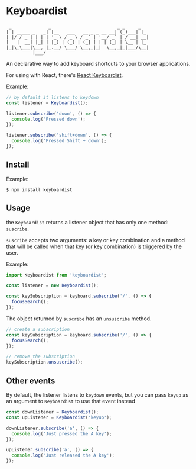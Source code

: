 # Keyboardist

```
 _              _                         _ _     _
| | _____ _   _| |__   ___   __ _ _ __ __| (_)___| |_
| |/ / _ | | | | '_ \ / _ \ / _` | '__/ _` | / __| __|
|   |  __| |_| | |_) | (_) | (_| | | | (_| | \__ | |_
|_|\_\___|\__, |_.__/ \___/ \__,_|_|  \__,_|_|___/\__|
          |___/
```

An declarative way to add keyboard shortcuts to your browser applications.

For using with React, there's
[React Keyboardist](https://github.com/soska/react-keyboardist).

Example:

```javascript
// by default it listens to keydown
const listener = Keyboardist();

listener.subscribe('down', () => {
  console.log('Pressed down');
});

listener.subscribe('shift+down', () => {
  console.log('Pressed Shift + down');
});
```

## Install

Example:

```
$ npm install keyboardist
```

## Usage

the `Keyboardist` returns a listener object that has only one method:
`suscribe`.

`suscribe` accepts two arguments: a key or key combination and a method that
will be called when that key (or key combination) is triggered by the user.

Example:

```javascript
import Keyboardist from 'keyboardist';

const listener = new Keyboardist();

const keySubscription = keyboard.subscribe('/', () => {
  focusSearch();
});
```

The object returned by `suscribe` has an `unsuscribe` method.

```javascript
// create a subscription
const keySubscription = keyboard.subscribe('/', () => {
  focusSearch();
});

// remove the subscription
keySubscription.unsuscribe();
```

## Other events

By default, the listener listens to `keydown` events, but you can pass `keyup`
as an argument to `Keyboardist` to use that event instead

```javascript
const downListener = Keyboardist();
const upListener = Keyboardist('keyup');

downListener.subscribe('a', () => {
  console.log('Just pressed the A key');
});

upListener.subscribe('a', () => {
  console.log('Just released the A key');
});
```
